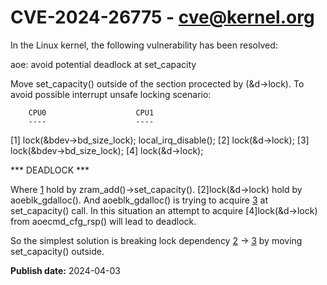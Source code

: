 # CVE-2024-26775 - cve@kernel.org

In the Linux kernel, the following vulnerability has been resolved:

aoe: avoid potential deadlock at set_capacity

Move set_capacity() outside of the section procected by (&d->lock).
To avoid possible interrupt unsafe locking scenario:

        CPU0                    CPU1
        ----                    ----
[1] lock(&bdev->bd_size_lock);
                                local_irq_disable();
                            [2] lock(&d->lock);
                            [3] lock(&bdev->bd_size_lock);
   <Interrupt>
[4]  lock(&d->lock);

  *** DEADLOCK ***

Where [1](&bdev->bd_size_lock) hold by zram_add()->set_capacity().
[2]lock(&d->lock) hold by aoeblk_gdalloc(). And aoeblk_gdalloc()
is trying to acquire [3](&bdev->bd_size_lock) at set_capacity() call.
In this situation an attempt to acquire [4]lock(&d->lock) from
aoecmd_cfg_rsp() will lead to deadlock.

So the simplest solution is breaking lock dependency
[2](&d->lock) -> [3](&bdev->bd_size_lock) by moving set_capacity()
outside.

**Publish date:** 2024-04-03
